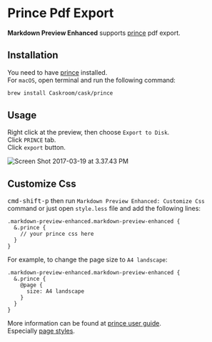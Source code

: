 # Prince Pdf Export
**Markdown Preview Enhanced** supports [prince](https://www.princexml.com/) pdf export.  

## Installation  
You need to have [prince](https://www.princexml.com/) installed.  
For `macOS`, open terminal and run the following command:
```sh
brew install Caskroom/cask/prince
```

## Usage
Right click at the preview, then choose `Export to Disk`.  
Click `PRINCE` tab.  
Click `export` button.    

![Screen Shot 2017-03-19 at 3.37.43 PM](http://i.imgur.com/vFHRABY.png)

## Customize Css
<kbd>cmd-shift-p</kbd> then run `Markdown Preview Enhanced: Customize Css` command or just open `style.less` file and add the following lines:  

```less
.markdown-preview-enhanced.markdown-preview-enhanced {
  &.prince {
    // your prince css here
  }
}
```

For example, to change the page size to `A4 landscape`:  
```less
.markdown-preview-enhanced.markdown-preview-enhanced {
  &.prince {
    @page {
      size: A4 landscape
    }
  }
}
```

More information can be found at [prince user guide](https://www.princexml.com/doc/).  
Especially [page styles](https://www.princexml.com/doc/paged/#page-styles).  